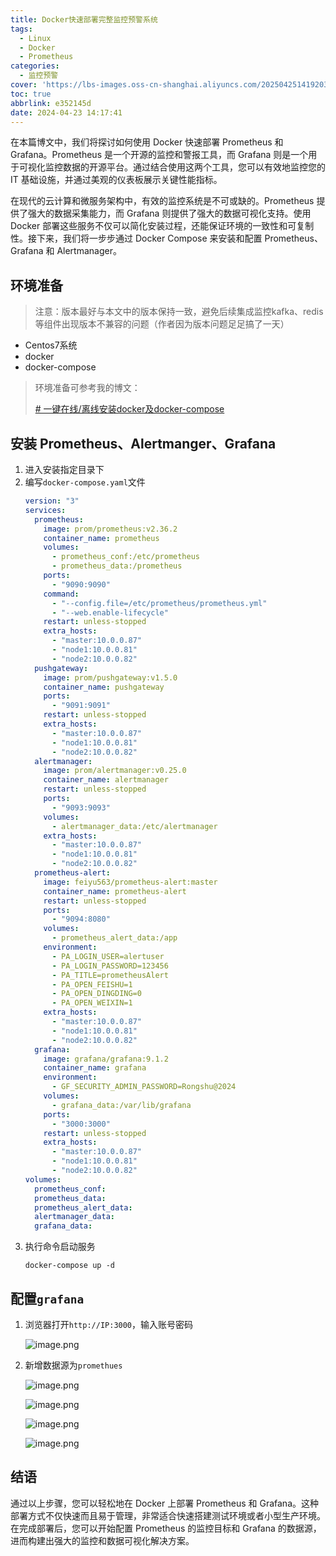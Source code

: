 ```yaml
---
title: Docker快速部署完整监控预警系统
tags:
  - Linux
  - Docker
  - Prometheus
categories:
  - 监控预警
cover: 'https://lbs-images.oss-cn-shanghai.aliyuncs.com/20250425141920379.png'
toc: true
abbrlink: e352145d
date: 2024-04-23 14:17:41
---
```


在本篇博文中，我们将探讨如何使用 Docker 快速部署 Prometheus 和 Grafana。Prometheus 是一个开源的监控和警报工具，而 Grafana 则是一个用于可视化监控数据的开源平台。通过结合使用这两个工具，您可以有效地监控您的 IT 基础设施，并通过美观的仪表板展示关键性能指标。

在现代的云计算和微服务架构中，有效的监控系统是不可或缺的。Prometheus 提供了强大的数据采集能力，而 Grafana 则提供了强大的数据可视化支持。使用 Docker 部署这些服务不仅可以简化安装过程，还能保证环境的一致性和可复制性。接下来，我们将一步步通过 Docker Compose 来安装和配置 Prometheus、 Grafana 和 Alertmanager。

## 环境准备

> 注意：版本最好与本文中的版本保持一致，避免后续集成监控kafka、redis等组件出现版本不兼容的问题（作者因为版本问题足足搞了一天）

- Centos7系统
- docker
- docker-compose

> 环境准备可参考我的博文：
>
> [# 一键在线/离线安装docker及docker-compose](https://juejin.cn/post/7355389990531678260)

## 安装 Prometheus、Alertmanger、Grafana

1. 进入安装指定目录下
2. 编写`docker-compose.yaml`文件
    ```yaml
    version: "3"
    services:
      prometheus:
        image: prom/prometheus:v2.36.2
        container_name: prometheus
        volumes:
          - prometheus_conf:/etc/prometheus
          - prometheus_data:/prometheus
        ports:
          - "9090:9090"
        command:
          - "--config.file=/etc/prometheus/prometheus.yml"
          - "--web.enable-lifecycle"
        restart: unless-stopped
        extra_hosts:
          - "master:10.0.0.87"
          - "node1:10.0.0.81"
          - "node2:10.0.0.82"
      pushgateway:
        image: prom/pushgateway:v1.5.0
        container_name: pushgateway
        ports:
          - "9091:9091"
        restart: unless-stopped
        extra_hosts:
          - "master:10.0.0.87"
          - "node1:10.0.0.81"
          - "node2:10.0.0.82"
      alertmanager:
        image: prom/alertmanager:v0.25.0
        container_name: alertmanager
        restart: unless-stopped
        ports:
          - "9093:9093"
        volumes:
          - alertmanager_data:/etc/alertmanager
        extra_hosts:
          - "master:10.0.0.87"
          - "node1:10.0.0.81"
          - "node2:10.0.0.82"
      prometheus-alert:
        image: feiyu563/prometheus-alert:master
        container_name: prometheus-alert
        restart: unless-stopped
        ports:
          - "9094:8080"
        volumes:
          - prometheus_alert_data:/app
        environment:
          - PA_LOGIN_USER=alertuser
          - PA_LOGIN_PASSWORD=123456
          - PA_TITLE=prometheusAlert
          - PA_OPEN_FEISHU=1
          - PA_OPEN_DINGDING=0
          - PA_OPEN_WEIXIN=1
        extra_hosts:
          - "master:10.0.0.87"
          - "node1:10.0.0.81"
          - "node2:10.0.0.82"
      grafana:
        image: grafana/grafana:9.1.2
        container_name: grafana
        environment:
          - GF_SECURITY_ADMIN_PASSWORD=Rongshu@2024
        volumes:
          - grafana_data:/var/lib/grafana
        ports:
          - "3000:3000"
        restart: unless-stopped
        extra_hosts:
          - "master:10.0.0.87"
          - "node1:10.0.0.81"
          - "node2:10.0.0.82"
    volumes:
      prometheus_conf:
      prometheus_data:
      prometheus_alert_data:
      alertmanager_data:
      grafana_data:
    ```
3. 执行命令启动服务
    ```shell
    docker-compose up -d
    ```

## 配置`grafana`

1. 浏览器打开`http://IP:3000`，输入账号密码

   ![image.png](https://lbs-images.oss-cn-shanghai.aliyuncs.com/20250425141528704.png)

2. 新增数据源为`promethues`

   ![image.png](https://lbs-images.oss-cn-shanghai.aliyuncs.com/20250425141528531.png)

   ![image.png](https://lbs-images.oss-cn-shanghai.aliyuncs.com/20250425141528550.png)

   ![image.png](https://lbs-images.oss-cn-shanghai.aliyuncs.com/20250425141529580.png)

   ![image.png](https://lbs-images.oss-cn-shanghai.aliyuncs.com/20250425141528489.png)

## 结语

通过以上步骤，您可以轻松地在 Docker 上部署 Prometheus 和 Grafana。这种部署方式不仅快速而且易于管理，非常适合快速搭建测试环境或者小型生产环境。在完成部署后，您可以开始配置 Prometheus 的监控目标和 Grafana 的数据源，进而构建出强大的监控和数据可视化解决方案。
